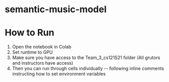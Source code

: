 # semantic-music-model

# How to Run
1. Open the notebook in Colab
2. Set runtime to GPU
3. Make sure you have access to the Team_3_cs121S21 folder (All grutors and instructors have access)
4. Then you can run through cells individually -- following inline comments instructing how to set environment variables
